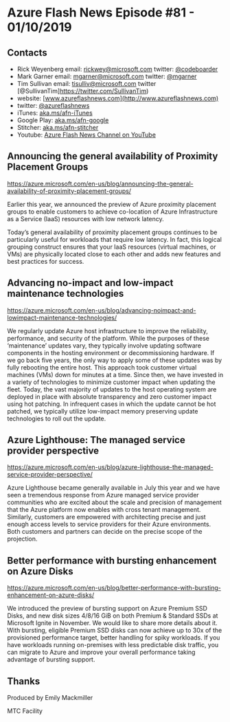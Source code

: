 # Azure Flash News Episode #81 - 01/10/2019

## Contacts
* Rick Weyenberg  email: rickwey@microsoft.com twitter: [@codeboarder](https://www.twitter.com/codeboarder)
* Mark Garner email: mgarner@microsoft.com twitter: [@mgarner](https://www.twitter.com/mgarner)
* Tim Sullivan email: tisulliv@microsoft.com twitter [@SullivanTim]https://twitter.com/SullivanTim)
* website: [www.azureflashnews.com](http://www.azureflashnews.com)
* twitter: [@azureflashnews](https://www.twitter.com/azureflashnews)
* iTunes: [aka.ms/afn-iTunes](https://aka.ms/afn-iTunes)
* Google Play: [aka.ms/afn-google](https://aka.ms/afn-google)
* Stitcher: [aka.ms/afn-stitcher](https://aka.ms/afn-stitcher)
* Youtube: [Azure Flash News Channel on YouTube](https://www.youtube.com/channel/UCV6U_D4q7OxQaf0rFfEb6fQ)

## Announcing the general availability of Proximity Placement Groups

https://azure.microsoft.com/en-us/blog/announcing-the-general-availability-of-proximity-placement-groups/

Earlier this year, we announced the preview of Azure proximity placement groups to enable customers to achieve co-location of Azure Infrastructure as a Service (IaaS) resources with low network latency.

Today’s general availability of proximity placement groups continues to be particularly useful for workloads that require low latency. In fact, this logical grouping construct ensures that your IaaS resources (virtual machines, or VMs) are physically located close to each other and adds new features and best practices for success.

## Advancing no-impact and low-impact maintenance technologies

https://azure.microsoft.com/en-us/blog/advancing-noimpact-and-lowimpact-maintenance-technologies/

We regularly update Azure host infrastructure to improve the reliability, performance, and security of the platform. While the purposes of these ‘maintenance’ updates vary, they typically involve updating software components in the hosting environment or decommissioning hardware. If we go back five years, the only way to apply some of these updates was by fully rebooting the entire host. This approach took customer virtual machines (VMs) down for minutes at a time. Since then, we have invested in a variety of technologies to minimize customer impact when updating the fleet. Today, the vast majority of updates to the host operating system are deployed in place with absolute transparency and zero customer impact using hot patching. In infrequent cases in which the update cannot be hot patched, we typically utilize low-impact memory preserving update technologies to roll out the update.

## Azure Lighthouse: The managed service provider perspective

https://azure.microsoft.com/en-us/blog/azure-lighthouse-the-managed-service-provider-perspective/

Azure Lighthouse became generally available in July this year and we have seen a tremendous response from Azure managed service provider communities who are excited about the scale and precision of management that the Azure platform now enables with cross tenant management. Similarly, customers are empowered with architecting precise and just enough access levels to service providers for their Azure environments. Both customers and partners can decide on the precise scope of the projection.

## Better performance with bursting enhancement on Azure Disks

https://azure.microsoft.com/en-us/blog/better-performance-with-bursting-enhancement-on-azure-disks/

We introduced the preview of bursting support on Azure Premium SSD Disks, and new disk sizes 4/8/16 GiB on both Premium & Standard SSDs at Microsoft Ignite in November. We would like to share more details about it. With bursting, eligible Premium SSD disks can now achieve up to 30x of the provisioned performance target, better handling for spiky workloads. If you have workloads running on-premises with less predictable disk traffic, you can migrate to Azure and improve your overall performance taking advantage of bursting support.

## Thanks
Produced by Emily Mackmiller

MTC Facility